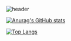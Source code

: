 ![header](https://capsule-render.vercel.app/api?type=transparent&theme=default&height=170&fontSize=100&animation=fadeIn&text=Geonho%20Lee&desc=Game%20Programmer&descAlign=72&descAlignY=80)

[![Anurag's GitHub stats](https://github-readme-stats.vercel.app/api?username=iGH01gi)](https://github.com/anuraghazra/github-readme-stats)

[![Top Langs](https://github-readme-stats.vercel.app/api/top-langs/?username=iGH01gi&hide=contribs,prs,issues,stars&show_icons=true)](https://github.com/anuraghazra/github-readme-stats)
